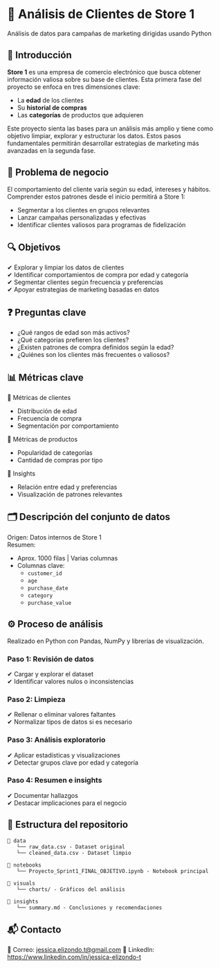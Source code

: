 # 🛒 Análisis de Clientes de Store 1  
Análisis de datos para campañas de marketing dirigidas usando Python

## 📌 Introducción  
**Store 1** es una empresa de comercio electrónico que busca obtener información valiosa sobre su base de clientes. Esta primera fase del proyecto se enfoca en tres dimensiones clave:

- La **edad** de los clientes  
- Su **historial de compras**  
- Las **categorías** de productos que adquieren  

Este proyecto sienta las bases para un análisis más amplio y tiene como objetivo limpiar, explorar y estructurar los datos. Estos pasos fundamentales permitirán desarrollar estrategias de marketing más avanzadas en la segunda fase.

## 🎯 Problema de negocio  
El comportamiento del cliente varía según su edad, intereses y hábitos. Comprender estos patrones desde el inicio permitirá a Store 1:

- Segmentar a los clientes en grupos relevantes  
- Lanzar campañas personalizadas y efectivas  
- Identificar clientes valiosos para programas de fidelización

## 🔍 Objetivos  
✔ Explorar y limpiar los datos de clientes  
✔ Identificar comportamientos de compra por edad y categoría  
✔ Segmentar clientes según frecuencia y preferencias  
✔ Apoyar estrategias de marketing basadas en datos

## ❓ Preguntas clave  
- ¿Qué rangos de edad son más activos?  
- ¿Qué categorías prefieren los clientes?  
- ¿Existen patrones de compra definidos según la edad?  
- ¿Quiénes son los clientes más frecuentes o valiosos?

## 📊 Métricas clave  
📌 Métricas de clientes  
- Distribución de edad  
- Frecuencia de compra  
- Segmentación por comportamiento

📌 Métricas de productos  
- Popularidad de categorías  
- Cantidad de compras por tipo

📌 Insights  
- Relación entre edad y preferencias  
- Visualización de patrones relevantes

## 🗂 Descripción del conjunto de datos  
Origen: Datos internos de Store 1  
Resumen:  
- Aprox. 1000 filas | Varias columnas  
- Columnas clave:  
  - `customer_id`  
  - `age`  
  - `purchase_date`  
  - `category`  
  - `purchase_value`

## ⚙️ Proceso de análisis  
Realizado en Python con Pandas, NumPy y librerías de visualización.

### Paso 1: Revisión de datos  
✔ Cargar y explorar el dataset  
✔ Identificar valores nulos o inconsistencias

### Paso 2: Limpieza  
✔ Rellenar o eliminar valores faltantes  
✔ Normalizar tipos de datos si es necesario

### Paso 3: Análisis exploratorio  
✔ Aplicar estadísticas y visualizaciones  
✔ Detectar grupos clave por edad y categoría

### Paso 4: Resumen e insights  
✔ Documentar hallazgos  
✔ Destacar implicaciones para el negocio

## 📁 Estructura del repositorio  
```
📂 data  
   └── raw_data.csv - Dataset original  
   └── cleaned_data.csv - Dataset limpio  

📂 notebooks  
   └── Proyecto_Sprint1_FINAL_OBJETIVO.ipynb - Notebook principal  

📂 visuals  
   └── charts/ - Gráficos del análisis  

📂 insights  
   └── summary.md - Conclusiones y recomendaciones  
```

## 📬 Contacto  
📧 Correo: jessica.elizondo.t@gmail.com 
🔗 LinkedIn: https://www.linkedin.com/in/jessica-elizondo-t
